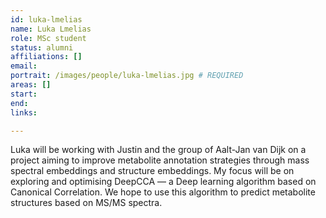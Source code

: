 ```yaml
---
id: luka-lmelias
name: Luka Lmelias
role: MSc student
status: alumni
affiliations: []
email:
portrait: /images/people/luka-lmelias.jpg # REQUIRED
areas: []
start:
end:
links:

---
```


Luka will be working with Justin and the group of Aalt-Jan van Dijk on a project aiming to improve metabolite annotation strategies through mass spectral embeddings and structure embeddings. My focus will be on exploring and optimising DeepCCA — a Deep learning algorithm based on Canonical Correlation. We hope to use this algorithm to predict metabolite structures based on MS/MS spectra.